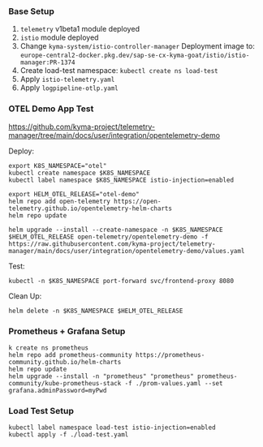 ### Base Setup
1. `telemetry` v1beta1 module deployed
2. `istio` module deployed
3. Change `kyma-system/istio-controller-manager` Deployment image to: `europe-central2-docker.pkg.dev/sap-se-cx-kyma-goat/istio/istio-manager:PR-1374`
4. Create load-test namespace: `kubectl create ns load-test`
5. Apply `istio-telemetry.yaml`
6. Apply `logpipeline-otlp.yaml`

### OTEL Demo App Test
https://github.com/kyma-project/telemetry-manager/tree/main/docs/user/integration/opentelemetry-demo

Deploy:
```shell
export K8S_NAMESPACE="otel"
kubectl create namespace $K8S_NAMESPACE
kubectl label namespace $K8S_NAMESPACE istio-injection=enabled

export HELM_OTEL_RELEASE="otel-demo"
helm repo add open-telemetry https://open-telemetry.github.io/opentelemetry-helm-charts
helm repo update

helm upgrade --install --create-namespace -n $K8S_NAMESPACE $HELM_OTEL_RELEASE open-telemetry/opentelemetry-demo -f https://raw.githubusercontent.com/kyma-project/telemetry-manager/main/docs/user/integration/opentelemetry-demo/values.yaml
```

Test:
```shell
kubectl -n $K8S_NAMESPACE port-forward svc/frontend-proxy 8080
```

Clean Up:
```shell
helm delete -n $K8S_NAMESPACE $HELM_OTEL_RELEASE
```

### Prometheus + Grafana Setup
```shell
k create ns prometheus
helm repo add prometheus-community https://prometheus-community.github.io/helm-charts
helm repo update
helm upgrade --install -n "prometheus" "prometheus" prometheus-community/kube-prometheus-stack -f ./prom-values.yaml --set grafana.adminPassword=myPwd
```

### Load Test Setup
```shell
kubectl label namespace load-test istio-injection=enabled
kubectl apply -f ./load-test.yaml
```